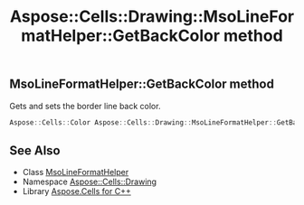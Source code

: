 ﻿---
title: Aspose::Cells::Drawing::MsoLineFormatHelper::GetBackColor method
linktitle: GetBackColor
second_title: Aspose.Cells for C++ API Reference
description: 'Aspose::Cells::Drawing::MsoLineFormatHelper::GetBackColor method. Gets and sets the border line back color in C++.'
type: docs
weight: 1200
url: /cpp/aspose.cells.drawing/msolineformathelper/getbackcolor/
---
## MsoLineFormatHelper::GetBackColor method


Gets and sets the border line back color.

```cpp
Aspose::Cells::Color Aspose::Cells::Drawing::MsoLineFormatHelper::GetBackColor()
```

## See Also

* Class [MsoLineFormatHelper](../)
* Namespace [Aspose::Cells::Drawing](../../)
* Library [Aspose.Cells for C++](../../../)
